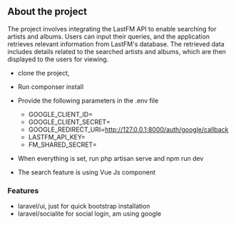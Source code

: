 ## About the project

The project involves integrating the LastFM API to enable searching for artists and albums. Users can input their queries, and the application retrieves relevant information from LastFM's database. The retrieved data includes details related to the searched artists and albums, which are then displayed to the users for viewing.

-   clone the project,
-   Run componser install
-   Provide the following parameters in the .env file

    -   GOOGLE_CLIENT_ID=
    -   GOOGLE_CLIENT_SECRET=
    -   GOOGLE_REDIRECT_URI=http://127.0.0.1:8000/auth/google/callback
    -   LASTFM_API_KEY=
    -   FM_SHARED_SECRET=

-   When everything is set, run php artisan serve and npm run dev
-   The search feature is using Vue Js component

### Features

-   laravel/ui, just for quick bootstrap installation
-   laravel/socialite for social login, am using google
